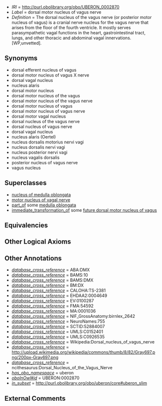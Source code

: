  * *IRI* = http://purl.obolibrary.org/obo/UBERON_0002870
 * *Label* = dorsal motor nucleus of vagus nerve
 * *Definition* = The dorsal nucleus of the vagus nerve (or posterior motor nucleus of vagus) is a cranial nerve nucleus for the vagus nerve that arises from the floor of the fourth ventricle. It mostly serves parasympathetic vagal functions in the heart, gastrointestinal tract, lungs, and other thoracic and abdominal vagal innervations. [WP,unvetted].

## Synonyms

 * dorsal efferent nucleus of vagus
 * dorsal motor nucleus of vagus X nerve
 * dorsal vagal nucleus
 * nucleus alaris
 * dorsal motor nucleus
 * dorsal motor nucleus of the vagus
 * dorsal motor nucleus of the vagus nerve
 * dorsal motor nucleus of vagus
 * dorsal motor nucleus of vagus nerve
 * dorsal motor vagal nucleus
 * dorsal nucleus of the vagus nerve
 * dorsal nucleus of vagus nerve
 * dorsal vagal nucleus
 * nucleus alaris (Oertel)
 * nucleus dorsalis motorius nervi vagi
 * nucleus dorsalis nervi vagi
 * nucleus posterior nervi vagi
 * nucleus vagalis dorsalis
 * posterior nucleus of vagus nerve
 * vagus nucleus

## Superclasses

 * [nucleus of medulla oblongata](../../UBERON/35/UBERON_0007635.md)
 * [motor nucleus of vagal nerve](../../UBERON/78/UBERON_0011778.md)
 * [part_of](../../BFO/50/BFO_0000050.md) some [medulla oblongata](../../UBERON/96/UBERON_0001896.md)
 * [immediate_transformation_of](../../SIO/58/SIO_000658.md) some [future dorsal motor nucleus of vagus](../../UBERON/27/UBERON_0010127.md)

## Equivalencies


## Other Logical Axioms


## Other Annotations

 * *[database_cross_reference](../../ef/oboInOwl#hasDbXref.md)* = ABA:DMX
 * *[database_cross_reference](../../ef/oboInOwl#hasDbXref.md)* = BAMS:10
 * *[database_cross_reference](../../ef/oboInOwl#hasDbXref.md)* = BAMS:DMX
 * *[database_cross_reference](../../ef/oboInOwl#hasDbXref.md)* = BM:DX
 * *[database_cross_reference](../../ef/oboInOwl#hasDbXref.md)* = CALOHA:TS-2381
 * *[database_cross_reference](../../ef/oboInOwl#hasDbXref.md)* = EHDAA2:0004649
 * *[database_cross_reference](../../ef/oboInOwl#hasDbXref.md)* = EV:0100287
 * *[database_cross_reference](../../ef/oboInOwl#hasDbXref.md)* = FMA:54592
 * *[database_cross_reference](../../ef/oboInOwl#hasDbXref.md)* = MA:0001036
 * *[database_cross_reference](../../ef/oboInOwl#hasDbXref.md)* = NIF_GrossAnatomy:birnlex_2642
 * *[database_cross_reference](../../ef/oboInOwl#hasDbXref.md)* = NeuroNames:755
 * *[database_cross_reference](../../ef/oboInOwl#hasDbXref.md)* = SCTID:52884007
 * *[database_cross_reference](../../ef/oboInOwl#hasDbXref.md)* = UMLS:C0152401
 * *[database_cross_reference](../../ef/oboInOwl#hasDbXref.md)* = UMLS:C0926535
 * *[database_cross_reference](../../ef/oboInOwl#hasDbXref.md)* = Wikipedia:Dorsal_nucleus_of_vagus_nerve
 * *[database_cross_reference](../../ef/oboInOwl#hasDbXref.md)* = http://upload.wikimedia.org/wikipedia/commons/thumb/8/82/Gray697.png/200px-Gray697.png
 * *[database_cross_reference](../../ef/oboInOwl#hasDbXref.md)* = ncithesaurus:Dorsal_Nucleus_of_the_Vagus_Nerve
 * *[has_obo_namespace](../../ce/oboInOwl#hasOBONamespace.md)* = uberon
 * *[oboInOwl#id](../../id/oboInOwl#id.md)* = UBERON:0002870
 * *[in_subset](../../et/oboInOwl#inSubset.md)* = http://purl.obolibrary.org/obo/uberon/core#uberon_slim

## External Comments

